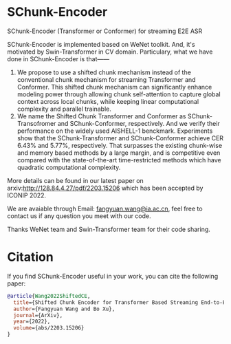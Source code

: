 # SChunk-Encoder
SChunk-Encoder (Transformer or Conformer) for streaming E2E ASR

SChunk-Encoder is implemented based on WeNet toolkit. And, it's motivated by Swin-Transformer in CV domain.
Particulary, what we have done in SChunk-Encoder is that——
1. We propose to use a shifted chunk mechanism instead of the conventional chunk mechanism for streaming Transformer and Conformer. This shifted chunk mechanism can significantly enhance modeling power through allowing chunk self-attention to
capture global context across local chunks, while keeping linear computational complexity and parallel trainable.
2. We name the Shifted Chunk Transformer and Conformer as SChunk-Transofromer and SChunk-Conformer, respectively. And we verify their performance on the widely used AISHELL-1 benckmark. Experiments show that the SChunk-Transformer and
SChunk-Conformer achieve CER 6.43% and 5.77%, respectively. That surpasses the existing chunk-wise and memory based methods by a large margin, and is competitive even compared with the state-of-the-art time-restricted methods which
have quadratic computational complexity.

More details can be found in our latest paper on arxiv:http://128.84.4.27/pdf/2203.15206 which has been accepted by ICONIP 2022.

We are avaiable through Email: fangyuan.wang@ia.ac.cn, feel free to contact us if any question you meet with our code.

Thanks WeNet team and Swin-Transformer team for their code sharing.

# Citation
If you find SChunk-Encoder useful in your work, you can cite the following paper:
```bibtex
@article{Wang2022ShiftedCE,
  title={Shifted Chunk Encoder for Transformer Based Streaming End-to-End ASR},
  author={Fangyuan Wang and Bo Xu},
  journal={ArXiv},
  year={2022},
  volume={abs/2203.15206}
}
```
